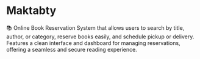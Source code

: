 # Maktabty
📚 Online Book Reservation System that allows users to search by title, author, or category, reserve books easily, and schedule pickup or delivery. Features a clean interface and dashboard for managing reservations, offering a seamless and secure reading experience.
